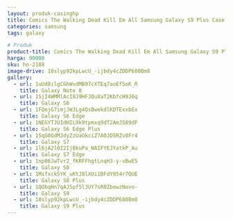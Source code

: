 ```yaml
---
layout: produk-casinghp
title: Comics The Walking Dead Kill Em All Samsung Galaxy S9 Plus Case
categories: samsung
tags: galaxy

# Produk
product-title: Comics The Walking Dead Kill Em All Samsung Galaxy S9 Plus Case
harga: 90000
sku: hn-2188
image-drive: 18slyp92kpLwcU_-ijbdy4cZDDP680Bm8
gallery:
  - url: 1uUd8ilgCGhWvdMB97cXTEq7aoEfSoK_R
    title: Galaxy Note 8
  - url: 1SjI4WMMlAcI8J9HFJOuXaT2KbfcH9J6q
    title: Galaxy S6
  - url: 1FQejG7imjJWJLg4QsBwekdlKDTExxbEx
    title: Galaxy S6 Edge
  - url: 1NEGYTJUIdHIL9k9tpmxq9dT2AmJS89dF
    title: Galaxy S6 Edge Plus
  - url: 1SqG0GdMJdyZzUaGkciZ7AOJD5RZv8Fr4
    title: Galaxy S7
  - url: 1l6jA2l0Z2IjBkuPa_WAIFYEJYatkP_Au
    title: Galaxy S7 Edge
  - url: 1np06JwTvr2_fKRFFhgtLnqH3-y-vBwE5
    title: Galaxy S8
  - url: 1Msfxck5YK_uKtJ8lXUi1BFdY054r7QUE
    title: Galaxy S8 Plus
  - url: 1QObqHn7qAJSpf5l3UY7sR0ZbewzNovo-
    title: Galaxy S9
  - url: 18slyp92kpLwcU_-ijbdy4cZDDP680Bm8
    title: Galaxy S9 Plus
---
```

